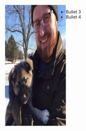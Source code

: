 <img align="left" width="200" height="400" src= "/docs/assets/Eowyn.jpg">

* Bullet 3
* Bullet 4
    
    
